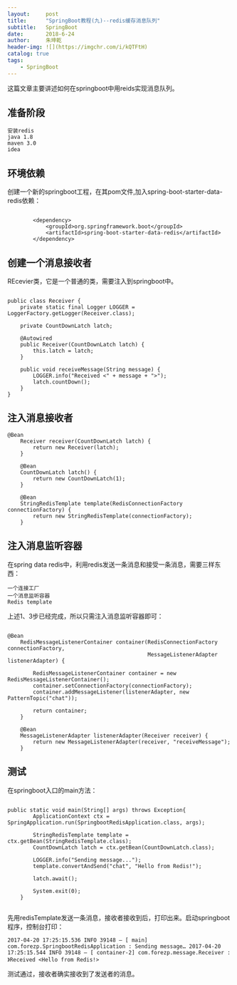 ```yaml
---
layout:     post
title:      "SpringBoot教程(九)--redis缓存消息队列"
subtitle:   SpringBoot
date:       2018-6-24
author:     朱坤乾
header-img: ![](https://imgchr.com/i/kQTFtH)
catalog: true
tags:
    - SpringBoot
---
```


这篇文章主要讲述如何在springboot中用reids实现消息队列。

## 准备阶段

    安装redis
    java 1.8
    maven 3.0
    idea

##  环境依赖

创建一个新的springboot工程，在其pom文件,加入spring-boot-starter-data-redis依赖：

```

		<dependency>
			<groupId>org.springframework.boot</groupId>
			<artifactId>spring-boot-starter-data-redis</artifactId>
		</dependency>

```

##  创建一个消息接收者

REcevier类，它是一个普通的类，需要注入到springboot中。

```

public class Receiver {
    private static final Logger LOGGER = LoggerFactory.getLogger(Receiver.class);

    private CountDownLatch latch;

    @Autowired
    public Receiver(CountDownLatch latch) {
        this.latch = latch;
    }

    public void receiveMessage(String message) {
        LOGGER.info("Received <" + message + ">");
        latch.countDown();
    }
}

```

##  注入消息接收者

```
@Bean
	Receiver receiver(CountDownLatch latch) {
		return new Receiver(latch);
	}

	@Bean
	CountDownLatch latch() {
		return new CountDownLatch(1);
	}

	@Bean
	StringRedisTemplate template(RedisConnectionFactory connectionFactory) {
		return new StringRedisTemplate(connectionFactory);
	}

```

##  注入消息监听容器

在spring data redis中，利用redis发送一条消息和接受一条消息，需要三样东西：


    一个连接工厂
    一个消息监听容器
    Redis template

上述1、3步已经完成，所以只需注入消息监听容器即可：

```

@Bean
	RedisMessageListenerContainer container(RedisConnectionFactory connectionFactory,
											MessageListenerAdapter listenerAdapter) {

		RedisMessageListenerContainer container = new RedisMessageListenerContainer();
		container.setConnectionFactory(connectionFactory);
		container.addMessageListener(listenerAdapter, new PatternTopic("chat"));

		return container;
	}

	@Bean
	MessageListenerAdapter listenerAdapter(Receiver receiver) {
		return new MessageListenerAdapter(receiver, "receiveMessage");
	}

```

##  测试

在springboot入口的main方法：

```

public static void main(String[] args) throws Exception{
		ApplicationContext ctx =  SpringApplication.run(SpringbootRedisApplication.class, args);

		StringRedisTemplate template = ctx.getBean(StringRedisTemplate.class);
		CountDownLatch latch = ctx.getBean(CountDownLatch.class);

		LOGGER.info("Sending message...");
		template.convertAndSend("chat", "Hello from Redis!");

		latch.await();

		System.exit(0);
	}


```

先用redisTemplate发送一条消息，接收者接收到后，打印出来。启动springboot程序，控制台打印：

    2017-04-20 17:25:15.536 INFO 39148 — [ main] com.forezp.SpringbootRedisApplication : Sending message… 2017-04-20 17:25:15.544 INFO 39148 — [ container-2] com.forezp.message.Receiver : 》Received <Hello from Redis!>

测试通过，接收者确实接收到了发送者的消息。


